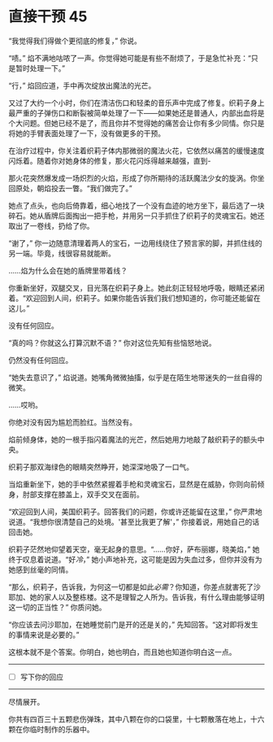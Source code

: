 # 直接干预 45

“我觉得我们得做个更彻底的修复，” 你说。

“啧。” 焰不满地咕哝了一声。你觉得她可能是有些不耐烦了，于是急忙补充：“只是暂时处理一下。”

“行，” 焰回应道，手中再次绽放出魔法的光芒。

又过了大约一个小时，你们在清洁伤口和轻柔的音乐声中完成了修复。织莉子身上最严重的子弹伤口和断裂被简单处理了一下——如果她还是普通人，内部出血将是个大问题。但她已经不是了，而且你并不觉得她的痛苦会让你有多少同情。你只是将她的手臂表面处理了一下，没有做更多的干预。

在治疗过程中，你关注着织莉子体内那微弱的魔法火花，它依然以痛苦的缓慢速度闪烁着。随着你对她身体的修复，那火花闪烁得越来越强，直到-

那火花突然爆发成一场炽烈的火焰，形成了你所期待的活跃魔法少女的旋涡。你坐回原处，朝焰投去一瞥。“我们做完了。”

她点了点头，也向后倚靠着，细心地找了一个没有血迹的地方坐下，最后选了一块碎石。她从盾牌后面掏出一把手枪，并用另一只手抓住了织莉子的灵魂宝石。她还取出了一卷线，扔给了你。

“谢了，” 你一边随意清理着两人的宝石，一边用线绕住了预言家的脚，并抓住线的另一端。毕竟，线很容易就能断。

……焰为什么会在她的盾牌里带着线？

你重新坐好，双腿交叉，目光落在织莉子身上。她此刻正轻轻地呼吸，眼睛还紧闭着。“欢迎回到人间，织莉子。如果你能告诉我们我们想知道的，你可能还能留在这儿。”

没有任何回应。

“真的吗？你就这么打算沉默不语？” 你对这位先知有些恼怒地说。

仍然没有任何回应。

“她失去意识了，” 焰说道。她嘴角微微抽搐，似乎是在陌生地带迷失的一丝自得的微笑。

……哎哟。

你绝对没有因为尴尬而脸红。当然没有。

焰前倾身体，她的一根手指闪着魔法的光芒，然后她用力地敲了敲织莉子的额头中央。

织莉子那双海绿色的眼睛突然睁开，她深深地吸了一口气。

当焰重新坐下，她的手中依然紧握着手枪和灵魂宝石，显然是在威胁，你则向前倾身，肘部支撑在膝盖上，双手交叉在面前。

“欢迎回到人间，美国织莉子。回答我们的问题，你或许还能留在这里，” 你严肃地说道。“我想你很清楚自己的处境。'甚至比我更了解'，” 你接着说，用她自己的话回击她。

织莉子茫然地仰望着天空，毫无起身的意思。“……你好，萨布丽娜，晓美焰，” 她终于叹息着说道。“好*冷*，” 她小声地补充，这可能是因为失血过多，但你并没有为她感到丝毫的同情。

“那么，织莉子，告诉我，为何这一切都是如此*必需*？你知道，你差点就害死了沙耶加、她的家人以及整栋楼。这不是理智之人所为。告诉我，有什么理由能够证明这一切的正当性？” 你质问她。

“你应该去问沙耶加，在她睡觉前门是开的还是关的，” 先知回答。“这对即将发生的事情来说是必要的。”

这根本就不是个答案。你明白，她也明白，而且她也知道你明白这一点。

---

- [ ] 写下你的回应

---

尽情展开。

你共有四百三十五颗悲伤弹珠，其中八颗在你的口袋里，十七颗散落在地上，十六颗在你临时制作的乐器中。
